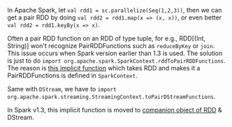 In Apache Spark, let 
```val rdd1 = sc.parallelize(Seq(1,2,3))```, then we can get a pair RDD by doing ```val rdd2 = rdd1.map(x => (x, x))```, or even better ```val rdd2 = rdd1.keyBy(x => x)```.

Often a pair RDD function on an RDD of type tuple, for e.g., RDD[(Int, String)] won't recognize PairRDDFunctions such as `reduceByKey` or `join`. This issue occurs when Spark version earlier than 1.3 is used. The solution is just to do `import org.apache.spark.SparkContext.rddToPairRDDFunctions`. The reason is [this implicit function](https://github.com/apache/spark/blob/master/core/src/main/scala/org/apache/spark/rdd/RDD.scala#L285) which takes RDD and makes it a PairRDDFunctions is defined in `SparkContext`. 

Same with `DStream`, we have to `import org.apache.spark.streaming.StreamingContext.toPairDStreamFunctions`.

In Spark v1.3, this implicit function is moved to [companion object of RDD](https://github.com/apache/spark/blob/master/core/src/main/scala/org/apache/spark/rdd/RDD.scala#L1544) & DStream.
